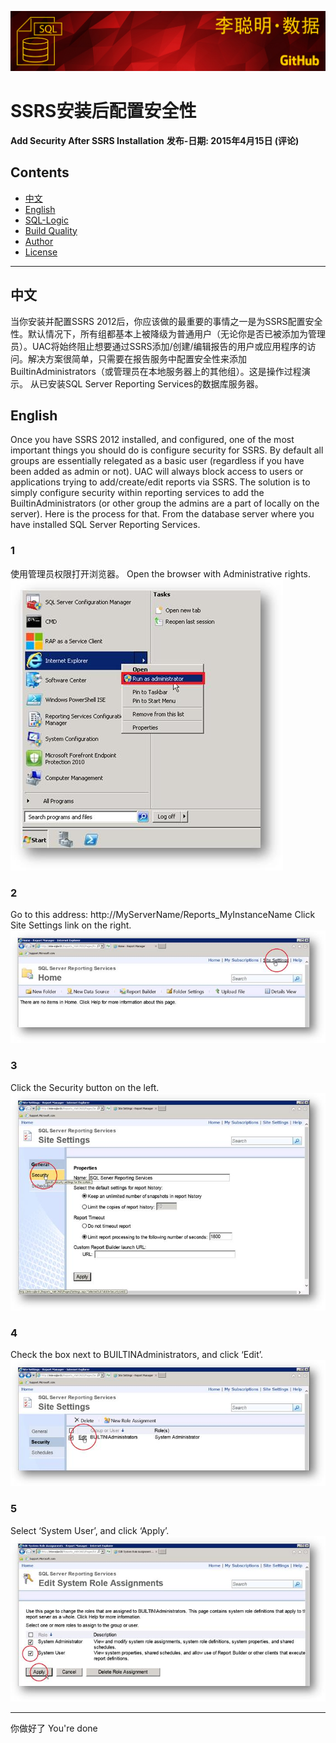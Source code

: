 ![CLEVER DATA GIT REPO](https://github.com/congmingshuju/git-resources/blob/master/images/0-clever-data-github.png "李聪明 数据")


# SSRS安装后配置安全性
**Add Security After SSRS Installation**
**发布-日期:  2015年4月15日 (评论)**

## Contents

- [中文](#中文)
- [English](#English)
- [SQL-Logic](#Logic)
- [Build Quality](#Build-Quality)
- [Author](#Author)
- [License](#License) 

---

## 中文
当你安装并配置SSRS 2012后，你应该做的最重要的事情之一是为SSRS配置安全性。默认情况下，所有组都基本上被降级为普通用户（无论你是否已被添加为管理员）。UAC将始终阻止想要通过SSRS添加/创建/编辑报告的用户或应用程序的访问。解决方案很简单，只需要在报告服务中配置安全性来添加BuiltinAdministrators（或管理员在本地服务器上的其他组）。这是操作过程演示。
从已安装SQL Server Reporting Services的数据库服务器。

## English
Once you have SSRS 2012 installed, and configured, one of the most important things you should do is configure security for SSRS. By default all groups are essentially relegated as a basic user (regardless if you have been added as admin or not). UAC will always block access to users or applications trying to add/create/edit reports via SSRS. The solution is to simply configure security within reporting services to add the BuiltinAdministrators (or other group the admins are a part of locally on the server). Here is the process for that.
From the database server where you have installed SQL Server Reporting Services.

### 1
使用管理员权限打开浏览器。 
Open the browser with Administrative rights.
![步骤1 (Step1)](images/step-1.jpg?raw=true "步骤1")

### 2
Go to this address:
http://MyServerName/Reports_MyInstanceName
Click Site Settings link on the right.
![步骤2 (Step2)](images/step-2.jpg?raw=true "步骤2")

### 3
Click the Security button on the left.
![步骤3 (Step3)](images/step-3.jpg?raw=true "步骤3")

### 4
Check the box next to BUILTINAdministrators, and click ‘Edit’.
![步骤4 (Step4)](images/step-4.jpg?raw=true "步骤4")

### 5
Select ‘System User’, and click ‘Apply’.
![步骤5 (Step4)](images/step-5.jpg?raw=true "步骤5")

---

你做好了 
You're done






